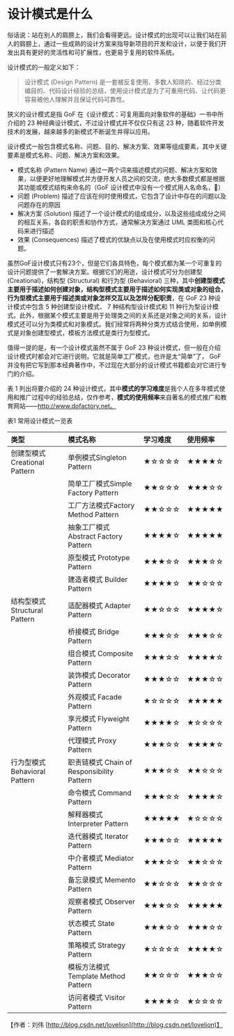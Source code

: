 # 设计模式是什么

俗话说：站在别人的肩膀上，我们会看得更远。设计模式的出现可以让我们站在前人的肩膀上，通过一些成熟的设计方案来指导新项目的开发和设计，以便于我们开发出具有更好的灵活性和可扩展性，也更易于复用的软件系统。

设计模式的一般定义如下：

> 设计模式 \(Design Pattern\) 是一套被反复使用、多数人知晓的、经过分类编目的、代码设计经验的总结，使用设计模式是为了可重用代码、让代码更容易被他人理解并且保证代码可靠性。

狭义的设计模式是指 GoF 在《设计模式：可复用面向对象软件的基础》一书中所介绍的 23 种经典设计模式，不过设计模式并不仅仅只有这 23 种，随着软件开发技术的发展，越来越多的新模式不断诞生并得以应用。

设计模式一般包含模式名称、问题、目的、解决方案、效果等组成要素，其中关键要素是模式名称、问题、解决方案和效果。

* 模式名称 \(Pattern Name\) 通过一两个词来描述模式的问题、解决方案和效果，以便更好地理解模式并方便开发人员之间的交流，绝大多数模式都是根据其功能或模式结构来命名的（GoF 设计模式中没有一个模式用人名命名，🙂）
* 问题 \(Problem\) 描述了应该在何时使用模式，它包含了设计中存在的问题以及问题存在的原因
* 解决方案 \(Solution\) 描述了一个设计模式的组成成分，以及这些组成成分之间的相互关系，各自的职责和协作方式，通常解决方案通过 UML 类图和核心代码来进行描述
* 效果 \(Consequences\) 描述了模式的优缺点以及在使用模式时应权衡的问题。

虽然GoF设计模式只有23个，但是它们各具特色，每个模式都为某一个可重复的设计问题提供了一套解决方案。根据它们的用途，设计模式可分为创建型 \(Creational\)，结构型 \(Structural\) 和行为型 \(Behavioral\) 三种，其中**创建型模式主要用于描述如何创建对象，结构型模式主要用于描述如何实现类或对象的组合，行为型模式主要用于描述类或对象怎样交互以及怎样分配职责**，在 GoF 23 种设计模式中包含 5 种创建型设计模式、 7 种结构型设计模式和 11 种行为型设计模式。此外，根据某个模式主要是用于处理类之间的关系还是对象之间的关系，设计模式还可以分为类模式和对象模式。我们经常将两种分类方式结合使用，如单例模式是对象创建型模式，模板方法模式是类行为型模式。

值得一提的是，有一个设计模式虽然不属于 GoF 23 种设计模式，但一般在介绍设计模式时都会对它进行说明，它就是简单工厂模式，也许是太“简单”了， GoF 并没有把它写到那本经典著作中，不过现在大部分的设计模式书籍都会对它进行专门的介绍。

表 1 列出将要介绍的 24 种设计模式，其中**模式的学习难度**是我个人在多年模式使用和推广过程中的经验总结，仅作参考，**模式的使用频率**来自著名的模式推广和教育网站——http://www.dofactory.net。

表1  常用设计模式一览表



| 类型 | 模式名称 | 学习难度 | 使用频率 |
| :--- | :--- | :--- | :--- |
| 创建型模式 Creational Pattern | 单例模式Singleton Pattern | ★☆☆☆☆ | ★★★★☆ |
|  | 简单工厂模式Simple Factory Pattern | ★★☆☆☆ | ★★★☆☆ |
|  | 工厂方法模式Factory Method Pattern | ★★☆☆☆ | ★★★★★ |
|  | 抽象工厂模式Abstract Factory Pattern | ★★★★☆ | ★★★★★ |
|  | 原型模式 Prototype Pattern | ★★★☆☆ | ★★★☆☆ |
|  | 建造者模式 Builder Pattern | ★★★★☆ | ★★☆☆☆ |
| 结构型模式 Structural Pattern | 适配器模式 Adapter Pattern | ★★☆☆☆ | ★★★★☆ |
|  | 桥接模式 Bridge Pattern | ★★★☆☆ | ★★★☆☆ |
|  | 组合模式 Composite Pattern | ★★★☆☆ | ★★★★☆ |
|  | 装饰模式 Decorator Pattern | ★★★☆☆ | ★★★☆☆ |
|  | 外观模式 Facade Pattern | ★☆☆☆☆ | ★★★★★ |
|  | 享元模式 Flyweight Pattern | ★★★★☆ | ★☆☆☆☆ |
|  | 代理模式 Proxy Pattern | ★★★☆☆ | ★★★★☆ |
| 行为型模式 Behavioral Pattern | 职责链模式 Chain of Responsibility Pattern | ★★★☆☆ | ★★☆☆☆ |
|  | 命令模式 Command Pattern | ★★★☆☆ | ★★★★☆ |
|  | 解释器模式 Interpreter Pattern | ★★★★★ | ★☆☆☆☆ |
|  | 迭代器模式 Iterator Pattern | ★★★☆☆ | ★★★★★ |
|  | 中介者模式 Mediator Pattern | ★★★☆☆ | ★★☆☆☆ |
|  | 备忘录模式 Memento Pattern | ★★☆☆☆ | ★★☆☆☆ |
|  | 观察者模式 Observer Pattern | ★★★☆☆ | ★★★★★ |
|  | 状态模式 State Pattern | ★★★☆☆ | ★★★☆☆ |
|  | 策略模式 Strategy Pattern | ★☆☆☆☆ | ★★★★☆ |
|  | 模板方法模式 Template Method Pattern | ★★☆☆☆ | ★★★☆☆ |
|  | 访问者模式 Visitor Pattern | ★★★★☆ | ★☆☆☆☆ |

【作者：刘伟 [http://blog.csdn.net/lovelion](http://blog.csdn.net/lovelion)】

